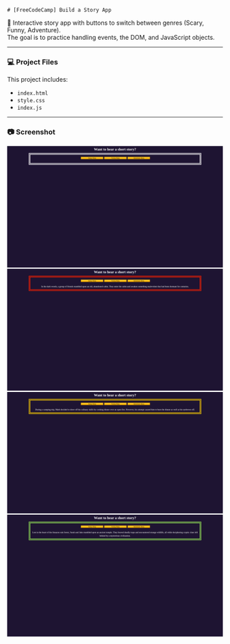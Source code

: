     # [FreeCodeCamp] Build a Story App

📖 Interactive story app with buttons to switch between genres (Scary, Funny, Adventure).  
The goal is to practice handling events, the DOM, and JavaScript objects.

---

### 💻 Project Files
This project includes:
- `index.html`
- `style.css`
- `index.js`

---

### 📷 Screenshot
![Story App Screenshot](./screenshots/story1.png)
![Story App Screenshot](./screenshots/story2.png)
![Story App Screenshot](./screenshots/story3.png)
![Story App Screenshot](./screenshots/story4.png)
